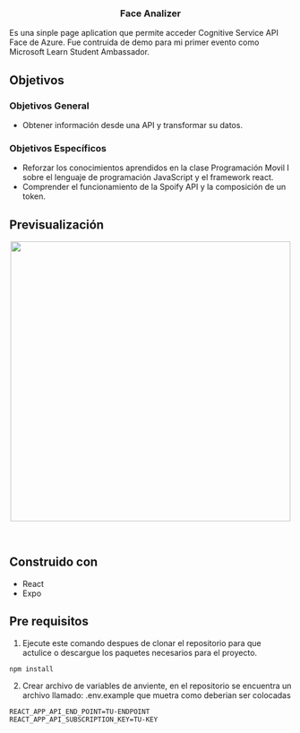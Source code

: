 <p align="center">
  <h3 align="center">Face Analizer</h3>
</p>

Es una sinple page aplication que permite acceder Cognitive Service API Face de Azure.
Fue contruida de demo para mi primer evento como Microsoft Learn Student Ambassador.

## Objetivos
### Objetivos General
 * Obtener información desde una API y transformar su datos.
 
### Objetivos Específicos 
 * Reforzar los conocimientos aprendidos en la clase Programación Movil I sobre el lenguaje de programación JavaScript y el framework react.<br>
 * Comprender el funcionamiento de la Spoify API y la composición de un token.

## Previsualización
<p align="center"><img src="https://user-images.githubusercontent.com/61214852/133018708-39d2fbca-7934-4c21-af36-7f802ca4bb4c.png" height=500></p><br>

## Construido con
* React
* Expo

## Pre requisitos

1. Ejecute este comando despues de clonar el repositorio para que actulice o descargue los paquetes necesarios para el proyecto.
```
npm install 
```
2. Crear archivo de variables de anviente, en el repositorio se encuentra un archivo llamado: .env.example
que muetra como deberian ser colocadas
```
REACT_APP_API_END_POINT=TU-ENDPOINT
REACT_APP_API_SUBSCRIPTION_KEY=TU-KEY
```

